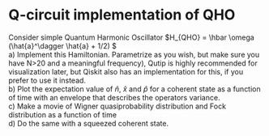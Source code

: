 # Q-circuit implementation of QHO  
 
Consider simple Quantum Harmonic Oscillator  $H_{QHO} = \hbar \omega (\hat{a}^\dagger \hat{a} + 1/2) $  
a) Implement this Hamiltonian. Parametrize as you wish, but make sure you have N>20 and a
meaningful frequency), Qutip is highly recommended for visualization later, but Qiskit also has
an implementation for this, if you prefer to use it instead.  
b) Plot the expectation value of $\hat{n}$, $\hat{x}$ and $\hat{p}$ for a coherent state as a function of time with an envelope
that describes the operators variance.  
c) Make a movie of Wigner quasiprobability distribution and Fock distribution as a function of
time  
d) Do the same with a squeezed coherent state. 
